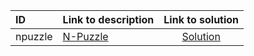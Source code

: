 | ID | Link to description | Link to solution |
|:---|:---|:---:|
| npuzzle | [N-Puzzle](https://open.kattis.com/problems/npuzzle) | [Solution](https://github.com/versenyi98/leetcode-solutions/tree/main/solutions/N-Puzzle)|
